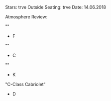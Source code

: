 Stars: trve
Outside Seating: trve
Date: 14.06.2018

Atmosphere Review:

""
- F

""
- C

""
- K

"C-Class Cabriolet"
- D
